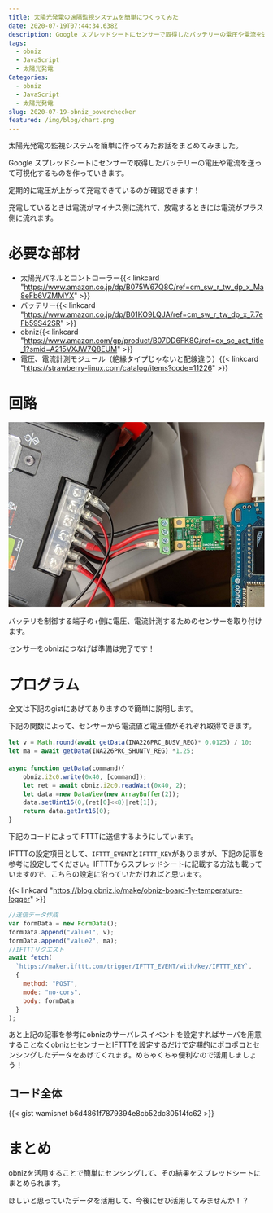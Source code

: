 ```yaml
---
title: 太陽光発電の遠隔監視システムを簡単につくってみた
date: 2020-07-19T07:44:34.638Z
description: Google スプレッドシートにセンサーで取得したバッテリーの電圧や電流を送って可視化するものを作っていきます
tags:
  - obniz
  - JavaScript
  - 太陽光発電
Categories:
  - obniz
  - JavaScript
  - 太陽光発電
slug: 2020-07-19-obniz_powerchecker
featured: /img/blog/chart.png
---
```

太陽光発電の監視システムを簡単に作ってみたお話をまとめてみました。

Google スプレッドシートにセンサーで取得したバッテリーの電圧や電流を送って可視化するものを作っていきます。

定期的に電圧が上がって充電できているのが確認できます！

充電しているときは電流がマイナス側に流れて、放電するときには電流がプラス側に流れます。

# 必要な部材

* 太陽光パネルとコントローラー{{< linkcard "https://www.amazon.co.jp/dp/B075W67Q8C/ref=cm_sw_r_tw_dp_x_Ma8eFb6VZMMYX" >}}
* バッテリー{{< linkcard "https://www.amazon.co.jp/dp/B01KO9LQJA/ref=cm_sw_r_tw_dp_x_7.7eFb59S42SR" >}}
* obniz{{< linkcard "https://www.amazon.com/gp/product/B07DD6FK8G/ref=ox_sc_act_title_1?smid=A215VXJW7Q8EUM" >}}
* 電圧、電流計測モジュール（絶縁タイプじゃないと配線違う）{{< linkcard "https://strawberry-linux.com/catalog/items?code=11226" >}}

# 回路

![](/img/blog/obniz.jpg)

バッテリを制御する端子の+側に電圧、電流計測するためのセンサーを取り付けます。

センサーをobnizにつなげば準備は完了です！

# プログラム

全文は下記のgistにあげてありますので簡単に説明します。

下記の関数によって、センサーから電流値と電圧値がそれぞれ取得できます。

```jsx
let v = Math.round(await getData(INA226PRC_BUSV_REG)* 0.0125) / 10;
let ma = await getData(INA226PRC_SHUNTV_REG) *1.25;

async function getData(command){
    obniz.i2c0.write(0x40, [command]);
    let ret = await obniz.i2c0.readWait(0x40, 2);
    let data =new DataView(new ArrayBuffer(2));
    data.setUint16(0,(ret[0]<<8)|ret[1]);
    return data.getInt16(0);
}
```

下記のコードによってIFTTTに送信するようにしています。

IFTTTの設定項目として、`IFTTT_EVENT`と`IFTTT_KEY`がありますが、下記の記事を参考に設定してください。IFTTTからスプレッドシートに記載する方法も載っていますので、こちらの設定に沿っていただければと思います。

{{< linkcard "https://blog.obniz.io/make/obniz-board-1y-temperature-logger" >}}

```jsx
//送信データ作成
var formData = new FormData();
formData.append("value1", v);
formData.append("value2", ma);
//IFTTTリクエスト
await fetch(
  `https://maker.ifttt.com/trigger/IFTTT_EVENT/with/key/IFTTT_KEY`,
  {
    method: "POST",
    mode: "no-cors",
    body: formData
  }
);
```

あと上記の記事を参考にobnizのサーバレスイベントを設定すればサーバを用意することなくobnizとセンサーとIFTTTを設定するだけで定期的にポコポコとセンシングしたデータをあげてくれます。めちゃくちゃ便利なので活用しましょう！

## コード全体


{{< gist wamisnet b6d4861f7879394e8cb52dc80514fc62 >}}

# まとめ

obnizを活用することで簡単にセンシングして、その結果をスプレッドシートにまとめられます。

ほしいと思っていたデータを活用して、今後にぜひ活用してみませんか！？
